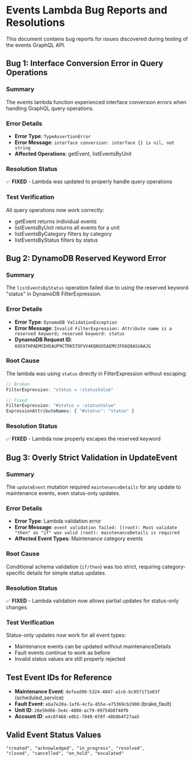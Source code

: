 # Events Lambda Bug Reports and Resolutions

This document contains bug reports for issues discovered during testing of the events GraphQL API.

## Bug 1: Interface Conversion Error in Query Operations

### Summary
The events lambda function experienced interface conversion errors when handling GraphQL query operations.

### Error Details
- **Error Type**: `TypeAssertionError`
- **Error Message**: `interface conversion: interface {} is nil, not string`
- **Affected Operations**: getEvent, listEventsByUnit

### Resolution Status
✅ **FIXED** - Lambda was updated to properly handle query operations

### Test Verification
All query operations now work correctly:
- getEvent returns individual events
- listEventsByUnit returns all events for a unit
- listEventsByCategory filters by category
- listEventsByStatus filters by status

## Bug 2: DynamoDB Reserved Keyword Error

### Summary
The `listEventsByStatus` operation failed due to using the reserved keyword "status" in DynamoDB FilterExpression.

### Error Details
- **Error Type**: `DynamoDB ValidationException`
- **Error Message**: `Invalid FilterExpression: Attribute name is a reserved keyword; reserved keyword: status`
- **DynamoDB Request ID**: `69S97HPAEMCEH5AUP9CTRK5TOFVV4KQNSO5AEMVJF66Q9ASUAAJG`

### Root Cause
The lambda was using `status` directly in FilterExpression without escaping:
```javascript
// Broken
FilterExpression: "status = :statusValue"

// Fixed
FilterExpression: "#status = :statusValue"
ExpressionAttributeNames: { "#status": "status" }
```

### Resolution Status
✅ **FIXED** - Lambda now properly escapes the reserved keyword

## Bug 3: Overly Strict Validation in UpdateEvent

### Summary
The `updateEvent` mutation required `maintenanceDetails` for any update to maintenance events, even status-only updates.

### Error Details
- **Error Type**: Lambda validation error
- **Error Message**: `event validation failed: [(root): Must validate "then" as "if" was valid (root): maintenanceDetails is required`
- **Affected Event Types**: Maintenance category events

### Root Cause
Conditional schema validation (`if/then`) was too strict, requiring category-specific details for simple status updates.

### Resolution Status
✅ **FIXED** - Lambda validation now allows partial updates for status-only changes

### Test Verification
Status-only updates now work for all event types:
- Maintenance events can be updated without maintenanceDetails
- Fault events continue to work as before
- Invalid status values are still properly rejected

## Test Event IDs for Reference
- **Maintenance Event**: `defead90-5324-4847-a1cb-bc057171e03f` (scheduled_service)
- **Fault Event**: `eba7e20a-1ef6-4cfa-855e-e75369cb2900` (brake_fault)
- **Unit ID**: `26e50d66-5e4c-4808-ac79-99754b8f40f6`
- **Account ID**: `e4c8f468-e0b1-7049-6f0f-48b0b4f27aa5`

## Valid Event Status Values
```
"created", "acknowledged", "in_progress", "resolved", 
"closed", "cancelled", "on_hold", "escalated"
```